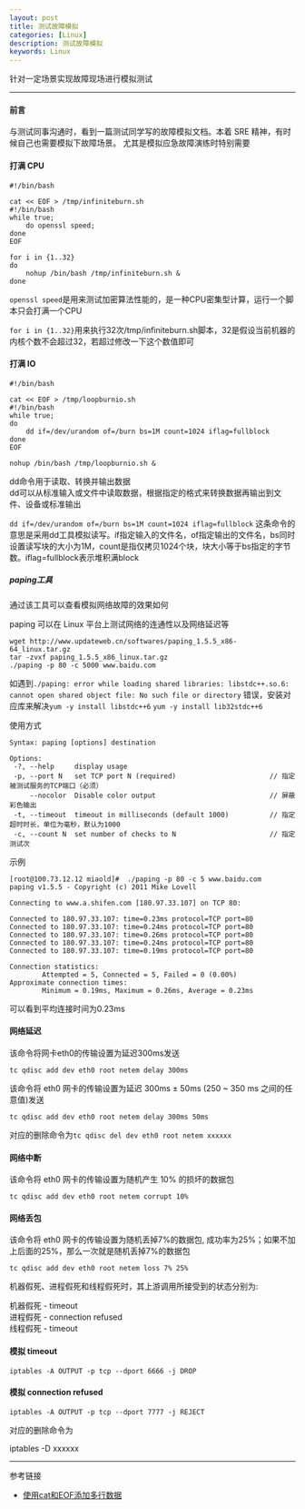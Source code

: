 ```yaml
---
layout: post
title: 测试故障模拟
categories: [Linux]
description: 测试故障模拟
keywords: Linux
---
```


针对一定场景实现故障现场进行模拟测试

---

#### 前言

与测试同事沟通时，看到一篇测试同学写的故障模拟文档。本着 SRE 精神，有时候自己也需要模拟下故障场景。
尤其是模拟应急故障演练时特别需要

#### 打满 CPU

``` 
#!/bin/bash
 
cat << EOF > /tmp/infiniteburn.sh
#!/bin/bash
while true;
    do openssl speed;
done
EOF
 
for i in {1..32}
do
    nohup /bin/bash /tmp/infiniteburn.sh &
done
```

`openssl speed`是用来测试加密算法性能的，是一种CPU密集型计算，运行一个脚本只会打满一个CPU

`for i in {1..32}`用来执行32次/tmp/infiniteburn.sh脚本，32是假设当前机器的内核个数不会超过32，若超过修改一下这个数值即可


#### 打满 IO

``` 
#!/bin/bash
 
cat << EOF > /tmp/loopburnio.sh
#!/bin/bash
while true;
do
    dd if=/dev/urandom of=/burn bs=1M count=1024 iflag=fullblock
done
EOF
 
nohup /bin/bash /tmp/loopburnio.sh &
```

dd命令用于读取、转换并输出数据   
dd可以从标准输入或文件中读取数据，根据指定的格式来转换数据再输出到文件、设备或标准输出

`dd if=/dev/urandom of=/burn bs=1M count=1024 iflag=fullblock`
这条命令的意思是采用dd工具模拟读写。if指定输入的文件名，of指定输出的文件名，bs同时设置读写块的大小为1M，count是指仅拷贝1024个块，块大小等于bs指定的字节数。iflag=fullblock表示堆积满block

##### paping工具

通过该工具可以查看模拟网络故障的效果如何

paping 可以在 Linux 平台上测试网络的连通性以及网络延迟等

``` 
wget http://www.updateweb.cn/softwares/paping_1.5.5_x86-64_linux.tar.gz
tar -zvxf paping_1.5.5_x86_linux.tar.gz
./paping -p 80 -c 5000 www.baidu.com
```

如遇到`./paping: error while loading shared libraries: libstdc++.so.6: cannot open shared object file: No such file or directory`
错误，安装对应库来解决`yum -y install libstdc++6` `yum -y install lib32stdc++6`

使用方式

``` 
Syntax: paping [options] destination
 
Options:
 -?, --help     display usage
 -p, --port N   set TCP port N (required)                       // 指定被测试服务的TCP端口（必须）
     --nocolor  Disable color output                            // 屏蔽彩色输出
 -t, --timeout  timeout in milliseconds (default 1000)          // 指定超时时长，单位为毫秒，默认为1000
 -c, --count N  set number of checks to N                       // 指定测试次
```

示例

``` 
[root@100.73.12.12 miaold]#  ./paping -p 80 -c 5 www.baidu.com  
paping v1.5.5 - Copyright (c) 2011 Mike Lovell
 
Connecting to www.a.shifen.com [180.97.33.107] on TCP 80:
 
Connected to 180.97.33.107: time=0.23ms protocol=TCP port=80
Connected to 180.97.33.107: time=0.24ms protocol=TCP port=80
Connected to 180.97.33.107: time=0.26ms protocol=TCP port=80
Connected to 180.97.33.107: time=0.24ms protocol=TCP port=80
Connected to 180.97.33.107: time=0.19ms protocol=TCP port=80
 
Connection statistics:
        Attempted = 5, Connected = 5, Failed = 0 (0.00%)
Approximate connection times:
        Minimum = 0.19ms, Maximum = 0.26ms, Average = 0.23ms
```

可以看到平均连接时间为0.23ms

#### 网络延迟

该命令将网卡eth0的传输设置为延迟300ms发送

```
tc qdisc add dev eth0 root netem delay 300ms
```

该命令将 eth0 网卡的传输设置为延迟 300ms ± 50ms (250 ~ 350 ms 之间的任意值)发送 

``` 
tc qdisc add dev eth0 root netem delay 300ms 50ms
```

对应的删除命令为`tc qdisc del dev eth0 root netem xxxxxx`

#### 网络中断

该命令将 eth0 网卡的传输设置为随机产生 10% 的损坏的数据包

``` 
tc qdisc add dev eth0 root netem corrupt 10%
```

#### 网络丢包

该命令将 eth0 网卡的传输设置为随机丢掉7%的数据包, 成功率为25%；如果不加上后面的25%，那么一次就是随机丢掉7%的数据包

``` 
tc qdisc add dev eth0 root netem loss 7% 25%
```

机器假死、进程假死和线程假死时，其上游调用所接受到的状态分别为:

机器假死 - timeout  
进程假死 - connection refused  
线程假死 - timeout  

#### 模拟 timeout 

``` 
iptables -A OUTPUT -p tcp --dport 6666 -j DROP
```

#### 模拟 connection refused

``` 
iptables -A OUTPUT -p tcp --dport 7777 -j REJECT
```

对应的删除命令为

iptables -D xxxxxx

---
参考链接
* [使用cat和EOF添加多行数据](https://blog.csdn.net/lym152898/article/details/83306993)
